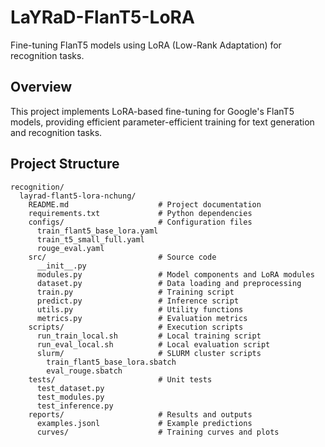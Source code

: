 # LaYRaD-FlanT5-LoRA

Fine-tuning FlanT5 models using LoRA (Low-Rank Adaptation) for recognition tasks.

## Overview

This project implements LoRA-based fine-tuning for Google's FlanT5 models, providing efficient parameter-efficient training for text generation and recognition tasks.

## Project Structure

```
recognition/
  layrad-flant5-lora-nchung/
    README.md                    # Project documentation
    requirements.txt             # Python dependencies
    configs/                     # Configuration files
      train_flant5_base_lora.yaml
      train_t5_small_full.yaml
      rouge_eval.yaml
    src/                         # Source code
      __init__.py
      modules.py                 # Model components and LoRA modules
      dataset.py                 # Data loading and preprocessing
      train.py                   # Training script
      predict.py                 # Inference script
      utils.py                   # Utility functions
      metrics.py                 # Evaluation metrics
    scripts/                     # Execution scripts
      run_train_local.sh         # Local training script
      run_eval_local.sh          # Local evaluation script
      slurm/                     # SLURM cluster scripts
        train_flant5_base_lora.sbatch
        eval_rouge.sbatch
    tests/                       # Unit tests
      test_dataset.py
      test_modules.py
      test_inference.py
    reports/                     # Results and outputs
      examples.jsonl             # Example predictions
      curves/                    # Training curves and plots
```
